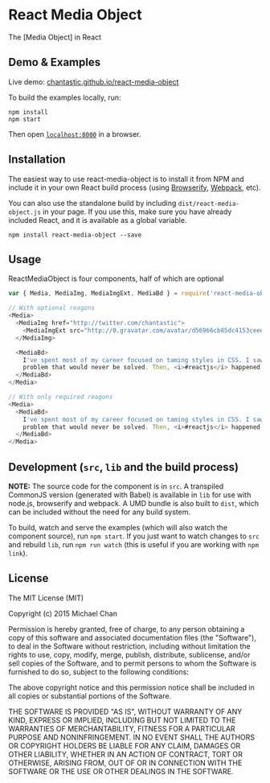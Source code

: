 # React Media Object

The [Media Object] in React


## Demo & Examples

Live demo: [chantastic.github.io/react-media-object](http://chantastic.github.io/react-media-object/)

To build the examples locally, run:

```
npm install
npm start
```

Then open [`localhost:8000`](http://localhost:8000) in a browser.


## Installation

The easiest way to use react-media-object is to install it from NPM and include it in your own React build process (using [Browserify](http://browserify.org), [Webpack](http://webpack.github.io/), etc).

You can also use the standalone build by including `dist/react-media-object.js` in your page. If you use this, make sure you have already included React, and it is available as a global variable.

```
npm install react-media-object --save
```


## Usage

ReactMediaObject is four components, half of which are optional

```js
var { Media, MediaImg, MediaImgExt, MediaBd } = require('react-media-object');

// With optional reagons
<Media>
  <MediaImg href="http://twitter.com/chantastic">
    <MediaImgExt src="http://0.gravatar.com/avatar/d56966cb85dc4153ceeec7ca0bdb568e" alt="chantastic" />
  </MediaImg>

  <MediaBd>
    I've spent most of my career focused on taming styles in CSS. I saw it as a
    problem that would never be solved. Then, <i>#reactjs</i> happened.
  </MediaBd>
</Media>

// With only required reagons
<Media>
  <MediaBd>
    I've spent most of my career focused on taming styles in CSS. I saw it as a
    problem that would never be solved. Then, <i>#reactjs</i> happened.
  </MediaBd>
</Media>
```

## Development (`src`, `lib` and the build process)

**NOTE:** The source code for the component is in `src`. A transpiled CommonJS version (generated with Babel) is available in `lib` for use with node.js, browserify and webpack. A UMD bundle is also built to `dist`, which can be included without the need for any build system.

To build, watch and serve the examples (which will also watch the component source), run `npm start`. If you just want to watch changes to `src` and rebuild `lib`, run `npm run watch` (this is useful if you are working with `npm link`).

## License

The MIT License (MIT)

Copyright (c) 2015 Michael Chan

Permission is hereby granted, free of charge, to any person obtaining a copy
of this software and associated documentation files (the "Software"), to deal
in the Software without restriction, including without limitation the rights
to use, copy, modify, merge, publish, distribute, sublicense, and/or sell
copies of the Software, and to permit persons to whom the Software is
furnished to do so, subject to the following conditions:

The above copyright notice and this permission notice shall be included in
all copies or substantial portions of the Software.

THE SOFTWARE IS PROVIDED "AS IS", WITHOUT WARRANTY OF ANY KIND, EXPRESS OR
IMPLIED, INCLUDING BUT NOT LIMITED TO THE WARRANTIES OF MERCHANTABILITY,
FITNESS FOR A PARTICULAR PURPOSE AND NONINFRINGEMENT. IN NO EVENT SHALL THE
AUTHORS OR COPYRIGHT HOLDERS BE LIABLE FOR ANY CLAIM, DAMAGES OR OTHER
LIABILITY, WHETHER IN AN ACTION OF CONTRACT, TORT OR OTHERWISE, ARISING FROM,
OUT OF OR IN CONNECTION WITH THE SOFTWARE OR THE USE OR OTHER DEALINGS IN
THE SOFTWARE.
